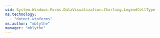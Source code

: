 ```yaml
---
uid: System.Windows.Forms.DataVisualization.Charting.LegendCellType
ms.technology: 
  - "dotnet-winforms"
ms.author: "mblythe"
manager: "mblythe"
---
```

